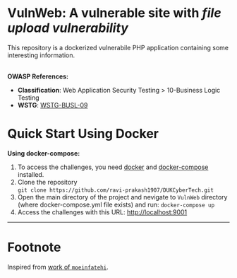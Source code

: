 # VulnWeb: A vulnerable site with _file upload vulnerability_  

This repository is a dockerized vulnerabile PHP application containing some interesting information.</br></br>

**OWASP References:**
* **Classification**: Web Application Security Testing > 10-Business Logic Testing
* **WSTG**: <a href="https://owasp.org/www-project-web-security-testing-guide/v42/4-Web_Application_Security_Testing/10-Business_Logic_Testing/09-Test_Upload_of_Malicious_Files">WSTG-BUSL-09</a></br>


# Quick Start Using Docker
**Using docker-compose:**  
1. To access the challenges, you need <a href="https://docs.docker.com/install">docker</a> and <a href="https://docs.docker.com/compose/install/">docker-compose</a> installed.</br>
2. Clone the repository</br>`git clone https://github.com/ravi-prakash1907/DUKCyberTech.git`
3. Open the main directory of the project and nevigate to `VulnWeb` directory (where docker-compose.yml file exists) and run: `docker-compose up`
4. Access the challenges with this URL: <a href="http://localhost:9999">http://localhost:9001</a>
 
 ---  

# Footnote
Inspired from [work of `moeinfatehi`](https://github.com/moeinfatehi/file_upload_vulnerability_scenarios).  

